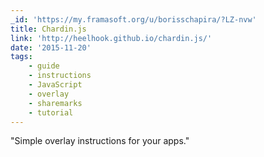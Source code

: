 ```yaml
---
_id: 'https://my.framasoft.org/u/borisschapira/?LZ-nvw'
title: Chardin.js
link: 'http://heelhook.github.io/chardin.js/'
date: '2015-11-20'
tags:
    - guide
    - instructions
    - JavaScript
    - overlay
    - sharemarks
    - tutorial
---
```


<div class="markdown"><p>&quot;Simple overlay instructions for your apps.&quot;
</p></div>
